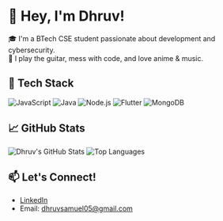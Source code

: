 # 👋 Hey, I'm Dhruv!

🎓 I'm a BTech CSE student passionate about development and cybersecurity.  
🎸 I play the guitar, mess with code, and love anime & music.

## 🔧 Tech Stack
![JavaScript](https://img.shields.io/badge/-JavaScript-yellow?style=flat-square&logo=javascript)
![Java](https://img.shields.io/badge/-Java-orange?style=flat-square&logo=java)
![Node.js](https://img.shields.io/badge/-Node.js-green?style=flat-square&logo=node.js)
![Flutter](https://img.shields.io/badge/-Flutter-blue?style=flat-square&logo=flutter)
![MongoDB](https://img.shields.io/badge/-MongoDB-darkgreen?style=flat-square&logo=mongodb)

## 📈 GitHub Stats
![Dhruv's GitHub Stats](https://github-readme-stats.vercel.app/api?username=embontooth&show_icons=true&theme=radical)
![Top Languages](https://github-readme-stats.vercel.app/api/top-langs/?username=embontooth&layout=compact&theme=radical)

## 📫 Let's Connect!
- [LinkedIn]([https://linkedin.com/in/YOUR-LINK](https://www.linkedin.com/in/dhruv-samuel-0211a527a/))
- Email: dhruvsamuel05@gmail.com

